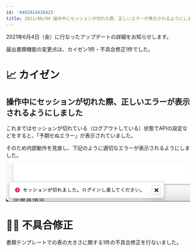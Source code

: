 ```yaml
---
id: '4402024438425'
title: 2021/06/04 操作中にセッションが切れた際、正しいエラーが表示されるようにしました 他1件
---
```

2021年6月4日（金）に行なったアップデートの詳細をお知らせします。

届出書類機能の変更点は、カイゼン1件・不具合修正1件でした。

# 📈 カイゼン

## 操作中にセッションが切れた際、正しいエラーが表示されるようにしました

これまではセッションが切れている（ログアウトしている）状態でAPIの設定などをすると、「予期せぬエラー」が表示されていました。

そのため内部動作を見直し、下記のように適切なエラーが表示されるようにしました。

![](./upload_30a51d6fbdc69fcfe541399b18a85553.png)

# 👨‍⚕️ 不具合修正

書類テンプレートでの表の大きさに関する1件の不具合修正を行ないました。
